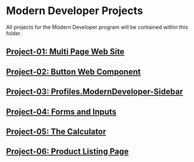 # Modern Developer Projects
All projects for the Modern Developer program will be contained within this folder.

## [Project-01: Multi Page Web Site](moderndeveloper-projects/index.html)
## [Project-02: Button Web Component](01-Button-Web-Component)
## [Project-03: Profiles.ModernDeveloper-Sidebar](moderndeveloper-projects/02-Profiles-ModernDeveloper-Sidebar)
## [Project-04: Forms and Inputs](moderndeveloper-project/03-Forms-and-Inputs)
## [Project-05: The Calculator](moderndeveloper-projects/04-Calculator)
## [Project-06: Product Listing Page](moderndeveloper-projects/05-Product-Listing-Page)

